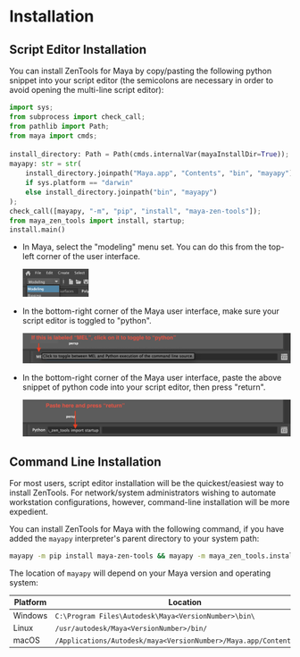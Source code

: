 
# Installation

## Script Editor Installation

You can install ZenTools for Maya by copy/pasting the following python snippet
into your script editor (the semicolons are necessary in order to avoid
opening the multi-line script editor):

```python
import sys;
from subprocess import check_call;
from pathlib import Path;
from maya import cmds;

install_directory: Path = Path(cmds.internalVar(mayaInstallDir=True));
mayapy: str = str(
    install_directory.joinpath("Maya.app", "Contents", "bin", "mayapy")
    if sys.platform == "darwin"
    else install_directory.joinpath("bin", "mayapy")
);
check_call([mayapy, "-m", "pip", "install", "maya-zen-tools"]);
from maya_zen_tools import install, startup;
install.main()
```

-   In Maya, select the "modeling" menu set. You can do this from the top-left
    corner of the user interface.

    <img alt="Modeling Menu Set" src="../assets/images/install-modeling-menu-set.png" height="50px" />

-   In the bottom-right corner of the Maya user interface, make
    sure your script editor is toggled to "python".

    ![Toggle Script Editor](assets/images/install-script-editor-toggle.png)

-   In the bottom-right corner of the Maya user interface, paste the
    above snippet of python code into your script editor, then press "return".

    ![Modeling Menu Set](assets/images/install-script-editor-paste.png)

## Command Line Installation

For most users, script editor installation will be the quickest/easiest way
to install ZenTools. For network/system administrators wishing to automate
workstation configurations, however, command-line installation will be more
expedient.

You can install ZenTools for Maya with the following command, if you have added
the `mayapy` interpreter's parent directory to your system path:

```bash
mayapy -m pip install maya-zen-tools && mayapy -m maya_zen_tools.install
```

The location of `mayapy` will depend on your Maya version and operating system:

| Platform | Location                                                            |
|----------|---------------------------------------------------------------------|
| Windows  | `C:\Program Files\Autodesk\Maya<VersionNumber>\bin\`                |
| Linux    | `/usr/autodesk/Maya<VersionNumber>/bin/`                            |
| macOS    | `/Applications/Autodesk/maya<VersionNumber>/Maya.app/Contents/bin/` |